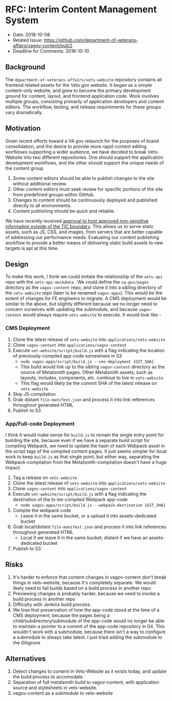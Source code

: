 # RFC: Interim Content Management System

- Date: 2018-10-08
- Related Issue: https://github.com/department-of-veterans-affairs/vagov-content/pull/2
- Deadline for Comments: 2018-10-10

## Background

The `department-of-veterans-affairs/vets-website` repository contains all frontend related assets for the Vets.gov website. It began as a simple content-only website, and grew to become the primary development ground for content, layout, and frontend application code. Work involves multiple groups, consisting primarily of application developers and content editors. The workflow, testing, and release requirements for these groups vary dramatically. 

## Motivation

Given recent efforts toward a VA.gov relaunch for the purposes of brand consolidation, and the desire to provide more rapid content editing worfklows supporting a wider audience, we have decided to break Vets-Website into two different repositories. One should support the application development workflows, and the other should support the unique needs of the content group.

1. Some content editors should be able to publish changes to the site without additional review.
2. Other content editors must seek review for specific portions of the site from predefined groups within GitHub.
3. Changes to content should be continuously deployed and published directly to all environments.
4. Content publishing should be quick and reliable.

We have recently received [approval to host approved non-sensitive information outside of the TIC boundary](). This allows us to serve static assets, such as JS, CSS, and images, from servers that are better capable of addressing our performance needs. Evaluating our content publishing workflow to provide a better means of delivering static build assets to new targets is apt at this time. 

## Design

To make this work, I think we could imitate the relationship of the `vets-api`  repo with the `vets-api-mockdata` . We could define the `va-gov/pages` directory as the `vagov-content` repo, and clone it into a sibling directory of the `vets-website` repo (later to be renamed `vagov-apps`). This would be the extent of changes for FE engineers to migrate. A CMS deployment would be similar to the above, but slightly different because we no longer need to concern ourselves with updating the submodule, and because `vagov-content` would always require `vets-website` to execute. It would look like -

### CMS Deployment

1. Clone the latest release of `vets-website` into `applications/vets-website`
2. Clone `vagov-content` into `applications/vagov-content`
3. Execute `vet-website/script/build.js` with a flag indicating the location of previously-compiled app-code somewhere in S3
    - `node vagov-apps/script/build.js --cms-deployment {GIT_SHA}`
    - This build would link up to the sibling `vagov-content` directory as the source of Metalsmith pages. Other Metalsmith assets, such as layouts, includes, components, etc. continue to live in `vets-website`.
    - This flag would likely be the commit SHA of the latest release on `vets-website`
4. Skip JS-compilation
5. Grab distant `file-manifest.json` and process it into link references throughout generated HTML
5. Publish to S3

### App/Full-code Deployment

I think it would make sense for `build.js` to remain the single entry point for building the site, because even if we have a separate build script for compiling Webpack, we need to update the hash of each Webpack asset in the script tags of the compiled content pages. It just seems simpler for local work to keep `build.js` as that single point, but either way, separating the Webpack-compilation from the Metalsmith-compilation doesn't have a huge impact.

1. Tag a release on `vets-website`
2. Clone the latest release of `vets-website` into `applications/vets-website`
3. Clone `vagov-content` into `applications/vagov-content`
4. Execute `vet-website/script/build.js` with a flag indicating the destination of the to-be-compiled Webpack app-code
    - `node vagov-apps/script/build.js --webpack-destination {GIT_SHA}`
5. Compile the webpack code
    - Leave it in the same bucket, or a upload it into assets-dedicated bucket
6. Grab local/distant `file-manifest.json` and process it into link references throughout generated HTML
    - Local if we leave it in the same bucket; distant if we have an assets-dedicated bucket
7. Publish to S3

## Risks

1. It's harder to enforce that content changes in vagov-content don't break things in vets-website, because it's completely separate. We would likely need to fail builds based on a build process in another repo.
2. Previewing changes is probably harder, because we need to invoke a build process in another repo
3. Difficulty with Jenkins build process. 
4. We lose that preservation of how the app-code stood at the time of a CMS deployment, because the pages being a child/subdirectory/submodule of the app-code would no longer be able to maintain a pointer to  a commit of the app-code repository in Git. This wouldn't work with a submodule, because there isn't a way to configure a submodule to always take latest. I just tried adding the submodule to the Gitignore

## Alternatives

1. Detect changes to content in Vets-Website as it exists today, and update the build process to accomodate.
1. Separation of full metalsmith build to vagov-content, with application source and stylesheets in vets-website.
2. vagov-content as a submodule to vets-website

